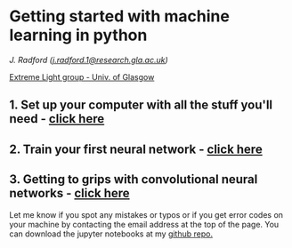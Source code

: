 # Getting started with machine learning in python


*J. Radford (j.radford.1@research.gla.ac.uk)* <br>

<a href="http://www.physics.gla.ac.uk/XtremeLight/index.html">Extreme Light group - Univ. of Glasgow </a>

## 1. Set up your computer with all the stuff you'll need - <a href="set-up.html">click here</a>
## 2. Train your first neural network - <a href="simple_ANN.html">click here</a>
## 3. Getting to grips with convolutional neural networks - <a href="CNN_classifer.html">click here</a>

Let me know if you spot any mistakes or typos or if you get error codes on your machine by contacting the email address at the top of the page. You can download the jupyter notebooks at my <a href="https://github.com/slack-a-jack/ml-getting-started">github repo.</a>
